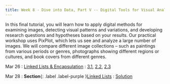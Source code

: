 ```yaml
---
title: Week 8 - Dive into Data, Part V -- Digital Tools for Visual Analysis
---
```


In this final tutorial, you will learn how to apply digital methods for examining images, detecting visual patterns and variations, and developing research questions and hypotheses based on your results. Our practical workshop uses PixPlot, which lets us see and analyze a large number of images. We will compare different image collections – such as paintings from various periods or genres, photographs showing different regions or cultures, and book covers from different genres.

Mar 26
: [Linked Lists & Encapsulation](#)
  : [3.1](#), [2.2](#), [2.3](#)

Mar 28
: **Section**{: .label .label-purple }[Linked Lists](#)
  : [Solution](#)